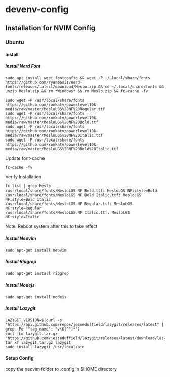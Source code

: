 # devenv-config

## Installation for NVIM Config
### Ubuntu
#### Install 

##### Install Nerd Font
```
sudo apt install wget fontconfig && wget -P ~/.local/share/fonts https://github.com/ryanoasis/nerd-fonts/releases/latest/download/Meslo.zip && cd ~/.local/share/fonts && unzip Meslo.zip && rm *Windows* && rm Meslo.zip && fc-cache -fv
```
```
sudo wget -P /usr/local/share/fonts https://github.com/romkatv/powerlevel10k-media/raw/master/MesloLGS%20NF%20Regular.ttf
sudo wget -P /usr/local/share/fonts https://github.com/romkatv/powerlevel10k-media/raw/master/MesloLGS%20NF%20Bold.ttf
sudo wget -P /usr/local/share/fonts https://github.com/romkatv/powerlevel10k-media/raw/master/MesloLGS%20NF%20Italic.ttf
sudo wget -P /usr/local/share/fonts https://github.com/romkatv/powerlevel10k-media/raw/master/MesloLGS%20NF%20Bold%20Italic.ttf
```

Update font-cache
```
fc-cache -fv
```
Verify Installation
```
fc-list | grep Meslo
/usr/local/share/fonts/MesloLGS NF Bold.ttf: MesloLGS NF:style=Bold
/usr/local/share/fonts/MesloLGS NF Bold Italic.ttf: MesloLGS NF:style=Bold Italic
/usr/local/share/fonts/MesloLGS NF Regular.ttf: MesloLGS NF:style=Regular
/usr/local/share/fonts/MesloLGS NF Italic.ttf: MesloLGS NF:style=Italic
```

Note: Reboot system after this to take effect

##### Install Neovim
```
sudo apt-get install neovim
```

##### Install Ripgrep
```
sudo apt-get install ripgrep
```

##### Install Nodejs
```
sudo apt-get install nodejs
```
##### Install Lazygit
```
LAZYGIT_VERSION=$(curl -s "https://api.github.com/repos/jesseduffield/lazygit/releases/latest" | grep -Po '"tag_name": "v\K[^"]*')
curl -Lo lazygit.tar.gz "https://github.com/jesseduffield/lazygit/releases/latest/download/lazygit_${LAZYGIT_VERSION}_Linux_x86_64.tar.gz"
tar xf lazygit.tar.gz lazygit
sudo install lazygit /usr/local/bin
```

#### Setup Config
copy the neovim folder to .config in $HOME directory

